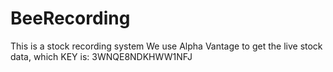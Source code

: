 # BeeRecording
This is a stock recording system
We use Alpha Vantage to get the live stock data, which KEY is: 3WNQE8NDKHWW1NFJ
